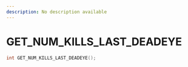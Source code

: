 ```yaml
---
description: No description available 
---
```


# GET_NUM_KILLS_LAST_DEADEYE

```cpp
int GET_NUM_KILLS_LAST_DEADEYE();
```